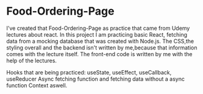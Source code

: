 # Food-Ordering-Page
I've created that Food-Ordering-Page as practice that came from Udemy lectures about react. In this project I am practicing basic React, fetching data from a mocking database that was created with Node.js. The CSS,the styling overall and the backend isn't written by me,because that information comes with the lecture itself. The front-end code is written by me with the help of the lectures.

Hooks that are being practiced: useState, useEffect, useCallback, useReducer
Async fetching function and fetching data without a async function
Context aswell.
